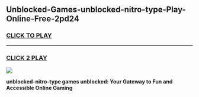 
## Unblocked-Games-unblocked-nitro-type-Play-Online-Free-2pd24
<h3>
<a href="https://premium76.site?title=unblocked-nitro-type&ref=26A">CLICK TO PLAY</a></h3>
<hr>

<h3>
<a href="https://premium76.site?title=unblocked-nitro-type&ref=26A">CLICK 2 PLAY</a>
  
</h3>

<a href="https://premium76.site?title=unblocked-nitro-type&ref=26A"><img src="https://clearcache.store/games.png"></a>


**unblocked-nitro-type games unblocked: Your Gateway to Fun and Accessible Online Gaming**

